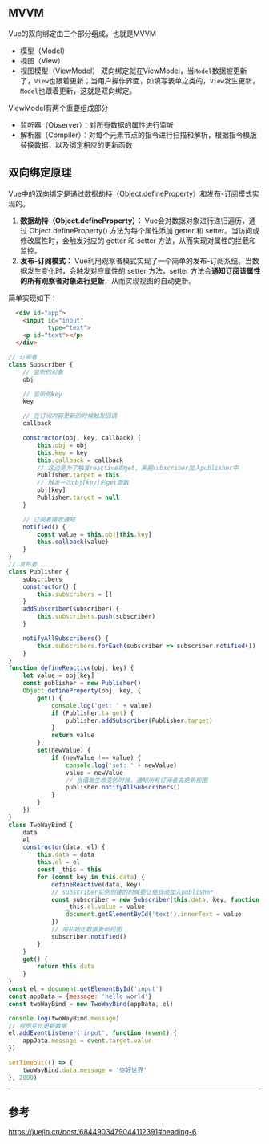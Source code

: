 ## MVVM
Vue的双向绑定由三个部分组成，也就是MVVM
- 模型（Model）
- 视图（View）
- 视图模型（ViewModel）
双向绑定就在ViewModel，当`Model`数据被更新了，`View`也跟着更新；当用户操作界面，如填写表单之类的，`View`发生更新，`Model`也跟着更新，这就是双向绑定。

ViewModel有两个重要组成部分
- 监听器（Observer）：对所有数据的属性进行监听
- 解析器（Compiler）：对每个元素节点的指令进行扫描和解析，根据指令模版替换数据，以及绑定相应的更新函数
## 双向绑定原理
Vue中的双向绑定是通过数据劫持（Object.defineProperty）和发布-订阅模式实现的。
1. **数据劫持（Object.defineProperty）：** Vue会对数据对象进行递归遍历，通过 Object.defineProperty() 方法为每个属性添加 getter 和 setter。当访问或修改属性时，会触发对应的 getter 和 setter 方法，从而实现对属性的拦截和监控。
2. **发布-订阅模式：** Vue利用观察者模式实现了一个简单的发布-订阅系统。当数据发生变化时，会触发对应属性的 setter 方法，setter 方法会**通知订阅该属性的所有观察者对象进行更新**，从而实现视图的自动更新。


简单实现如下：
```html
  <div id="app">
    <input id="input"
           type="text">
    <p id="text"></p>
  </div>
```

```javascript
// 订阅者
class Subscriber {
	// 监听的对象
	obj

	// 监听的key
	key

	// 在订阅内容更新的时候触发回调
	callback

	constructor(obj, key, callback) {
		this.obj = obj
		this.key = key
		this.callback = callback
		// 这边是为了触发reactive的get，来把subscriber加入publisher中
		Publisher.target = this
		// 触发一次obj[key]的get函数
		obj[key]
		Publisher.target = null
	}

	// 订阅者接收通知
	notified() {
		const value = this.obj[this.key]
		this.callback(value)
	}
}
// 发布者
class Publisher {
	subscribers
	constructor() {
		this.subscribers = []
	}
	addSubscriber(subscriber) {
		this.subscribers.push(subscriber)
	}

	notifyAllSubscribers() {
		this.subscribers.forEach(subscriber => subscriber.notified())
	}
}
function defineReactive(obj, key) {
	let value = obj[key]
	const publisher = new Publisher()
	Object.defineProperty(obj, key, {
		get() {
			console.log('get: ' + value)
			if (Publisher.target) {
				publisher.addSubscriber(Publisher.target)
			}
			return value
		},
		set(newValue) {
			if (newValue !== value) {
				console.log('set: ' + newValue)
				value = newValue
				// 当值发生改变的时候，通知所有订阅者去更新视图
				publisher.notifyAllSubscribers()
			}
		}
	})
}
class TwoWayBind {
	data
	el
	constructor(data, el) {
		this.data = data
		this.el = el
		const _this = this
		for (const key in this.data) {
			defineReactive(data, key)
			// subscriber实例创建的时候要让他自动加入publisher
			const subscriber = new Subscriber(this.data, key, function (value) {
				_this.el.value = value
				document.getElementById('text').innerText = value
			})
			// 用初始化数据更新视图
			subscriber.notified()
		}
	}
	get() {
		return this.data
	}
}
const el = document.getElementById('input')
const appData = {message: 'hello world'}
const twoWayBind = new TwoWayBind(appData, el)

console.log(twoWayBind.message)
// 视图变化更新数据
el.addEventListener('input', function (event) {
	appData.message = event.target.value
})

setTimeout(() => {
	twoWayBind.data.message = '你好世界'
}, 2000)

```


--- 
## 参考
https://juejin.cn/post/6844903479044112391#heading-6
